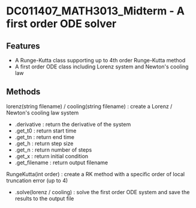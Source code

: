 # DC011407_MATH3013_Midterm - A first order ODE solver

## Features
* A Runge-Kutta class supporting up to 4th order Runge-Kutta method
* A first order ODE class including Lorenz system and Newton's cooling law

## Methods
lorenz(string filename) / cooling(string filename) : create a Lorenz / Newton's cooling law system
* .derivative : return the derivative of the system
* .get_t0 : return start time
* .get_tn : return end time
* .get_h : return step size
* .get_n : return number of steps
* .get_x : return initial condition
* .get_filename : return output filename

RungeKutta(int order) : create a RK method with a specific order of local truncation error (up to 4)
* .solve(lorenz / cooling) : solve the first order ODE system and save the results to the output file